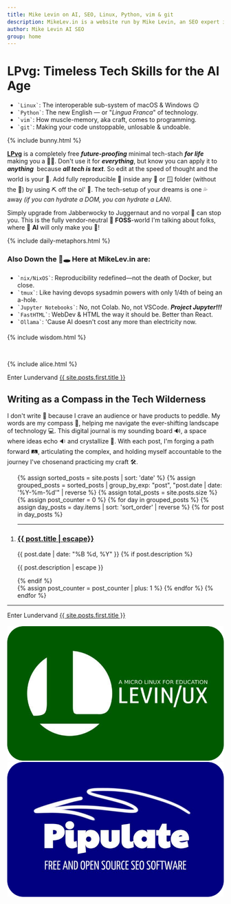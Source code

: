 ```yaml
---
title: Mike Levin on AI, SEO, Linux, Python, vim & git
description: MikeLev.in is a website run by Mike Levin, an SEO expert in NYC. He focuses on using local-first, open-source tools and technologies like Linux, Python, vim, and git. He's a proponent of the Unix philosophy and minimalist coding practices, and is currently developing a workflow management system called Pipulate.
author: Mike Levin AI SEO
group: home
---
```


<script type="application/ld+json">
{
  "@context": "https://schema.org",
  "@type": "WebPage",
  "name": "Mike Levin on AI, SEO, Linux, Python, vim & git",
  "description": "Future-proof your skills and escape the tech hamster wheel with Linux, Python, vim & git (LPvg) including NixOS, Jupyter, FastHTML and an AI stack to resist obsolescence.",
  "author": {
    "@type": "Person",
    "name": "Mike Levin"
  },
  "mainEntity": {
    "@type": "Blog",
    "blogPost": [
    // ... individual posts can be referenced here
    ]
  }
}
</script>

# LPvg: Timeless Tech Skills for the AI Age

<div class="lpvg-container">
  <div class="lpvg-list">
    <ul>
      <li><code class="language-plaintext highlighter-rouge">`Linux`</code>: The interoperable sub-system of macOS & Windows 😉</li>
      <li><code class="language-plaintext highlighter-rouge">`Python`</code>: The new English &#151; or "<i>Lingua Franca</i>" of technology.</li>
      <li><code class="language-plaintext highlighter-rouge">`vim`</code>: How muscle-memory, aka craft, comes to programming.</li>
      <li><code class="language-plaintext highlighter-rouge">`git`</code>: Making your code unstoppable, unlosable & undoable.</li>
    </ul>
  </div>
  {% include bunny.html %}
</div>

**[LPvg](/LPvg/)** is a completely free ***future-proofing*** minimal tech-stach ***for life*** making you a 🦸‍♂️. Don't use it for ***everything***, but know you can apply it to ***anything*** &#151; because ***all tech is text***. So edit at the speed of thought and the world is your 🦪. Add fully reproducible 🐧 inside any 🍎 or 🪟 folder (without the 🐳) by using ⛏️ off the ol' 💎. The tech-setup of your dreams is one 💦 away *(if you can hydrate a DOM, you can hydrate a LAN).*

Simply upgrade from Jabberwocky to Juggernaut and no vorpal 🤺 can stop you. This is the fully vendor-neutral 🦬 **FOSS**-world I'm talking about folks, where 🤖 **AI** will only make you 💪!

{% include daily-metaphors.html %}

### Also Down the 🐇🕳️ Here at MikeLev.in are:

<div style="margin-top: 2vw; margin-bottom: 2vw;">
  <ul>
    <li><code class="language-plaintext highlighter-rouge">`nix/NixOS`</code>: Reproducibility redefined&#151;not the death of Docker, but close.</li>
    <li><code class="language-plaintext highlighter-rouge">`tmux`</code>: Like having devops sysadmin powers with only 1/4th of being an a-hole.</li>
    <li><code class="language-plaintext highlighter-rouge">`Jupyter Notebooks`</code>: No, not Colab. No, not VSCode. <b><i>Project Jupyter!!!</i></b></li>
    <li><code class="language-plaintext highlighter-rouge">`FastHTML`</code>: WebDev & HTML the way it should be. Better than React.</li>
    <li><code class="language-plaintext highlighter-rouge">`Ollama`</code>: 'Cause AI doesn't cost any more than electricity now.</li>
  </ul>
</div>

{% include wisdom.html %}

<br />

{% include alice.html %}

<div class="next-post">
  <div class="previous-post placeholder"></div>
  <div class="next-post">
    <span class="nav-label">Enter Lundervand</span>
    <a href="{{ site.posts.first.url | relative_url }}">
      <span>{{ site.posts.first.title }}</span>
    </a>
  </div>
</div>

## Writing as a Compass in the Tech Wilderness

I don't write 📝 because I crave an audience or have products to peddle. My
words are my compass 🧭, helping me navigate the ever-shifting landscape of
technology 💻. This digital journal is my sounding board 🔊, a space where ideas
echo 🔉 and crystallize 💎. With each post, I'm forging a path forward 🛤️,
articulating the complex, and holding myself accountable to the journey I've
chosen&#151;and practicing my craft 🛠.

<ol reversed>
  {% assign sorted_posts = site.posts | sort: 'date' %}
  {% assign grouped_posts = sorted_posts | group_by_exp: "post", "post.date | date: '%Y-%m-%d'" | reverse %}
  {% assign total_posts = site.posts.size %}
  {% assign post_counter = 0 %}
  {% for day in grouped_posts %}
    {% assign day_posts = day.items | sort: 'sort_order' | reverse %}
    {% for post in day_posts %}
      <li value="{{ total_posts | minus: post_counter }}"><hr />
        <h3><a href="{{ post.url }}" class="arrow-link">{{ post.title | escape}}</a></h3>
        <span class="post-date">{{ post.date | date: "%B %d, %Y" }}</span>
        {% if post.description %}
          <p>{{ post.description | escape }}</p>
        {% endif %}
        <script type="application/ld+json">
        {
          "@context": "https://schema.org",
          "@type": "BlogPosting",
          "headline": "{{ post.title }}",
          "datePublished": "{{ post.date | date_to_xmlschema }}",
          "url": "{{ post.url | absolute_url }}"
        }
        </script>
      </li>
      {% assign post_counter = post_counter | plus: 1 %}
    {% endfor %}
  {% endfor %}
</ol>

---

<div class="next-post">
  <div class="previous-post placeholder"></div>
  <div class="next-post">
    <span class="nav-label">Enter Lundervand</span>
    <a href="{{ site.posts.first.url | relative_url }}">
      <span>{{ site.posts.first.title }}</span>
    </a>
  </div>
</div>

<br />

<div class="logo-container">
    <div class="logo-item">
        <a href="/levinux/">
            <img src="/assets/logo/Levinux.PNG" alt="Levinux Logo - Linux-based educational operating system for beginners" />
        </a>
    </div>
    <div class="logo-item">
        <a href="/pipulate/">
            <img src="/assets/logo/Pipulate.PNG" alt="Pipulate Logo - Open source SEO software for data-driven marketing" />
        </a>
    </div>
</div>
